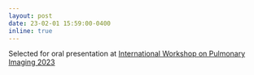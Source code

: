 ```yaml
---
layout: post
date: 23-02-01 15:59:00-0400
inline: true
---
```


Selected for oral presentation at [International Workshop on Pulmonary Imaging 2023](https://www.med.upenn.edu/fmig-workshop-lung/)
